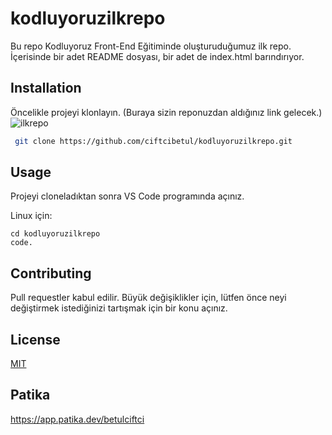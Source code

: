 # kodluyoruzilkrepo

Bu repo Kodluyoruz Front-End Eğitiminde oluşturuduğumuz ilk repo. İçerisinde bir adet README dosyası, bir adet de index.html barındırıyor.


## Installation

Öncelikle projeyi klonlayın. (Buraya sizin reponuzdan aldığınız link gelecek.)
![ilkrepo](https://user-images.githubusercontent.com/114700587/195187254-84b4d42e-b3f8-4137-b195-aa0c9fe4c1ab.jpg)

```bash
 git clone https://github.com/ciftcibetul/kodluyoruzilkrepo.git
```

## Usage 

Projeyi cloneladıktan sonra VS Code programında açınız.


Linux için:  

```linux
cd kodluyoruzilkrepo
code.
```


## Contributing
Pull requestler kabul edilir. Büyük değişiklikler için, lütfen önce neyi değiştirmek istediğinizi tartışmak için bir konu açınız.


## License
[MIT](https://choosealicense.com/licenses/mit/)
 
## Patika

https://app.patika.dev/betulciftci

